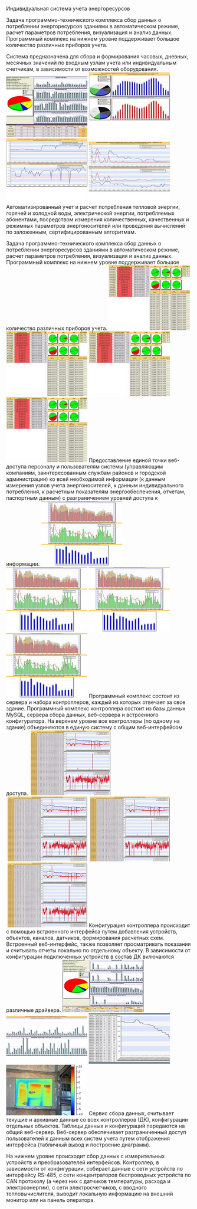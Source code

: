 Индивидуальная система учета энергоресурсов

Задача программно-технического комплекса сбор данных о потреблении энергоресурсов зданиями в автоматическом режиме, расчет параметров потребления, визуализация и анализ данных. Программный комплекс на нижнем уровне поддерживает большое количество различных приборов учета.

Система предназначена для сбора и формирования часовых, дневных, месячных значений по входным узлам учета или индивидуальным счетчикам, в зависимости от возможностей оборудования.
<img src="pict/1-1-1.jpg" />
<img src="pict/1-1-2.jpg" />
<img src="pict/1-1-3.jpg" />
<img src="pict/1-1-4.jpg" />
Автоматизированный учет и расчет потребления тепловой энергии, горячей и холодной воды, электрической энергии, потребляемых абонентами, посредством измерения количественных, качественных и режимных параметров энергоносителей или проведения вычислений по заложенным, сертифицированным алгоритмам.

Задача программно-технического комплекса сбор данных о потреблении энергоресурсов зданиями в автоматическом режиме, расчет параметров потребления, визуализация и анализ данных. Программный комплекс на нижнем уровне поддерживает большое количество различных приборов учета.
<img src="pict/1-2-1.jpg" />
<img src="pict/1-2-1.jpg" />
<img src="pict/1-2-1.jpg" />
<img src="pict/1-2-1.jpg" />
Предоставление единой точки веб-доступа персоналу и пользователям системы (управляющим компаниям, заинтересованным службам районов и городской администрации) ко всей необходимой информации (к данным измерения узлов учета энергоносителей, к данным индивидуального потребления, к расчетным показателям энергообеспечения, отчетам, паспортным данным) с разграничением уровней доступа к информации.
<img src="pict/1-3-1.jpg" />
<img src="pict/1-3-1.jpg" />
<img src="pict/1-3-1.jpg" />
<img src="pict/1-3-1.jpg" />
Программный комплекс состоит из сервера и набора контроллеров, каждый из которых отвечает за свое здание. Программный комплекс контроллера состоит из базы данных MySQL, сервера сбора данных, веб-сервера и встроенного конфигуратора.  На верхнем уровне все контроллеры (по одному на здание) объединяются в единую систему с общим веб-интерфейсом доступа.
<img src="pict/1-4-1.jpg" />
<img src="pict/1-4-1.jpg" />
<img src="pict/1-4-1.jpg" />
<img src="pict/1-4-1.jpg" />
Конфигурация контроллера происходит с помощью встроенного интерфейса путем добавления устройств, объектов, каналов, датчиков, формирования расчетных схем.  Встроенный веб-интерфейс, также позволяет просматривать показания и считывать отчеты локально по отдельному объекту.
В зависимости от конфигурации подключенных устройств в состав ДК включаются различные драйвера.
<img src="pict/2-1-1.jpg" />
<img src="pict/2-1-2.jpg" />
<img src="pict/2-1-3.jpg" />
<img src="pict/2-1-4.jpg" />
Сервис сбора данных, считывает текущие и архивные данные со всех контроллеров (ДК), конфигурации отдельных объектов. Таблицы данных и конфигураций передаются на общий веб-сервер.
Веб-сервер обеспечивает разграниченный доступ пользователей к данным всех систем учета путем отображения интерфейса (табличный вывод и построение диаграмм). 

На нижнем уровне происходит сбор данных с измерительных устройств и преобразователей интерфейсов. Контроллер, в зависимости от конфигурации, собирает данные с сети устройств по интерфейсу RS-485, с сети концентраторов беспроводных устройств по CAN протоколу (а через них с датчиков температуры, расхода и электроэнергии), с сети электросчетчиков, с вводного тепловычислителя, выводит локальную информацию на внешний монитор или на панель оператора.
